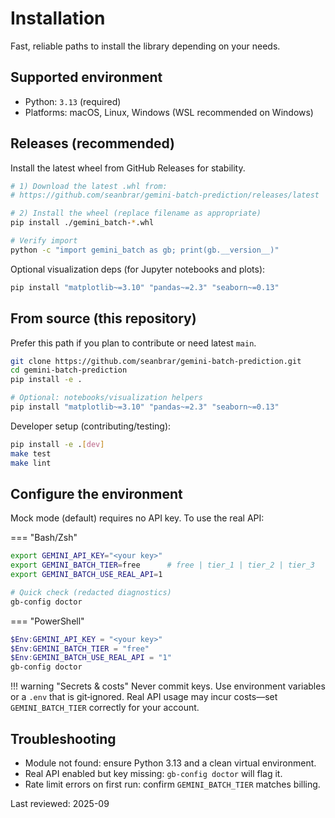 # Installation

Fast, reliable paths to install the library depending on your needs.

## Supported environment

- Python: `3.13` (required)
- Platforms: macOS, Linux, Windows (WSL recommended on Windows)

## Releases (recommended)

Install the latest wheel from GitHub Releases for stability.

```bash
# 1) Download the latest .whl from:
# https://github.com/seanbrar/gemini-batch-prediction/releases/latest

# 2) Install the wheel (replace filename as appropriate)
pip install ./gemini_batch-*.whl

# Verify import
python -c "import gemini_batch as gb; print(gb.__version__)"
```

Optional visualization deps (for Jupyter notebooks and plots):

```bash
pip install "matplotlib~=3.10" "pandas~=2.3" "seaborn~=0.13"
```

## From source (this repository)

Prefer this path if you plan to contribute or need latest `main`.

```bash
git clone https://github.com/seanbrar/gemini-batch-prediction.git
cd gemini-batch-prediction
pip install -e .

# Optional: notebooks/visualization helpers
pip install "matplotlib~=3.10" "pandas~=2.3" "seaborn~=0.13"
```

Developer setup (contributing/testing):

```bash
pip install -e .[dev]
make test
make lint
```

## Configure the environment

Mock mode (default) requires no API key. To use the real API:

=== "Bash/Zsh"

```bash
export GEMINI_API_KEY="<your key>"
export GEMINI_BATCH_TIER=free      # free | tier_1 | tier_2 | tier_3
export GEMINI_BATCH_USE_REAL_API=1

# Quick check (redacted diagnostics)
gb-config doctor
```

=== "PowerShell"

```powershell
$Env:GEMINI_API_KEY = "<your key>"
$Env:GEMINI_BATCH_TIER = "free"
$Env:GEMINI_BATCH_USE_REAL_API = "1"
gb-config doctor
```

!!! warning "Secrets & costs"
    Never commit keys. Use environment variables or a `.env` that is git‑ignored. Real API usage may incur costs—set `GEMINI_BATCH_TIER` correctly for your account.

## Troubleshooting

- Module not found: ensure Python 3.13 and a clean virtual environment.
- Real API enabled but key missing: `gb-config doctor` will flag it.
- Rate limit errors on first run: confirm `GEMINI_BATCH_TIER` matches billing.

Last reviewed: 2025-09
